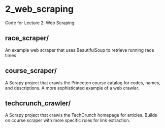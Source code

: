 2_web_scraping
==============

Code for Lecture 2: Web Scraping

race_scraper/
---
An example web scraper that uses BeautifulSoup to retrieve running race times

course_scraper/
---
A Scrapy project that crawls the Princeton course catalog for codes, names, and descriptions. A more sophisticated example of a web crawler.

techcrunch_crawler/
---
A Scrapy project that crawls the TechCrunch homepage for articles. Builds on course scraper with more specific rules for link extraction.